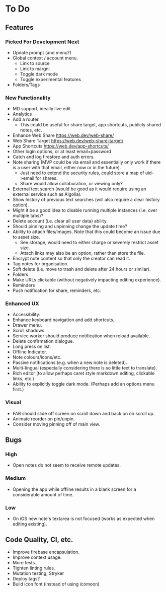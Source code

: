 # To Do

## Features

### Picked For Development Next

-   Update prompt (and menu?)
-   Global context / account menu.
    -   Link to source
    -   Link to margni
    -   Toggle dark mode
    -   Toggle experimental features
-   Folders/Tags

### New Functionality

-   MD support, ideally live edit.
-   Analytics
-   Add a router.
    -   This could be useful for share target, app shortcuts, publicly shared notes, etc.
-   Enhance Web Share https://web.dev/web-share/
-   Web Share Target https://web.dev/web-share-target/
-   App Shortcuts https://web.dev/app-shortcuts/
-   Other login options, or at least email+password
-   Catch and log firestore and auth errors.
-   Note sharing (MVP could be via email and essentially only work if there is a user with that email, either now or in the future).
    -   Just need to extend the security rules, could store a map of uid->email for shares.
    -   Share would allow collaboration, or viewing only?
-   External text search (would be good as it would require using an external service such as Algolia).
-   Show history of previous text searches (will also require a clear history option).
-   Might it be a good idea to disable running multiple instances (i.e. over multiple tabs)?
-   Delete account (i.e. clear all user data) ability.
-   Should pinning and unpinning change the update time?
-   Ability to attach files/images. Note that this could become an issue due to asset size.
    -   See storage, would need to either charge or severely restrict asset size.
    -   Attach links may also be an option, rather than store the file.
-   Encrypt note content so that only the creator can read it.
-   Tag notes for organisation.
-   Soft delete (i.e. move to trash and delete after 24 hours or similar).
-   Folders
-   Make URLs clickable (without negatively impacting editing experience).
-   Reminders
-   Push notification for share, reminders, etc.

### Enhanced UX

-   Accessibility.
-   Enhance keyboard navigation and add shortcuts.
-   Drawer menu.
-   Scroll shadows.
-   Service worker should produce notification when reload available.
-   Delete confirmation dialogue.
-   Long press on list.
-   Offline Indicator.
-   Note colours/icons/etc.
-   Passive notifications (e.g. when a new note is deleted).
-   Multi-lingual (especially considering there is so little text to translate).
-   Rich editor (to allow perhaps caret style markdown editing, clickable links, etc.)
-   Ability to explicitly toggle dark mode. (Perhaps add an options menu first.)

### Visual

-   FAB should slide off screen on scroll down and back on on scroll up.
-   Animate reorder on pin/unpin.
-   Consider moving pinning off of main view.

## Bugs

### High

-   Open notes do not seem to receive remote updates.

### Medium

-   Opening the app while offline results in a blank screen for a considerable amount of time.

### Low

-   On iOS new note's textarea is not focused (works as expected when editing existing).

## Code Quality, CI, etc.

-   Improve firebase encapsulation.
-   Improve context usage.
-   More tests.
-   Tighten linting rules.
-   Mutation testing; Stryker
-   Deploy tags?
-   Build icon font (instead of using icomoon)
